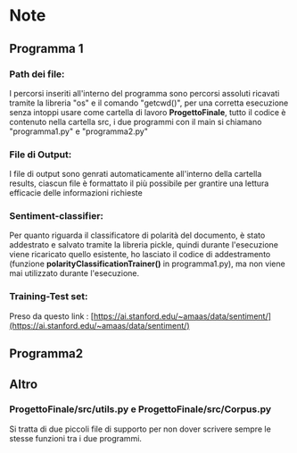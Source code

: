 # Note 

## Programma 1

### Path dei file:
I percorsi inseriti all'interno del programma sono percorsi assoluti ricavati tramite la libreria "os" e il comando "getcwd()", per una corretta esecuzione senza intoppi usare come cartella di lavoro **ProgettoFinale**, tutto il codice è contenuto nella cartella src, i due programmi con il main si chiamano "programma1.py" e "programma2.py"

### File di Output: 
I file di output sono genrati automaticamente all'interno della cartella results, ciascun file è formattato il più possibile per grantire una lettura efficacie delle informazioni richieste

### Sentiment-classifier: 
Per quanto riguarda il classificatore di polarità del documento, è stato addestrato e salvato tramite la libreria pickle, quindi durante l'esecuzione viene ricaricato quello esistente, ho lasciato il codice di addestramento (funzione **polarityClassificationTrainer()** in programma1.py), ma non viene mai utilizzato durante l'esecuzione. 

### Training-Test set:
Preso da questo link : [https://ai.stanford.edu/~amaas/data/sentiment/](https://ai.stanford.edu/~amaas/data/sentiment/)
## Programma2

## Altro
### ProgettoFinale/src/utils.py e ProgettoFinale/src/Corpus.py
Si tratta di due piccoli file di supporto per non dover scrivere sempre le stesse funzioni tra i due programmi.